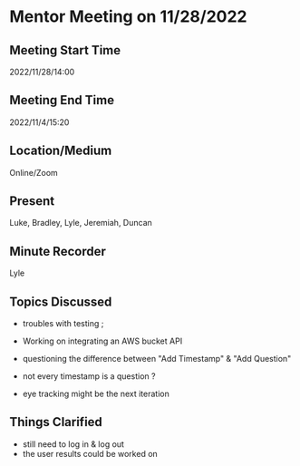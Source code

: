 # Mentor Meeting on 11/28/2022

## Meeting Start Time

2022/11/28/14:00

## Meeting End Time

2022/11/4/15:20

## Location/Medium

Online/Zoom

## Present
Luke, Bradley, Lyle, Jeremiah, Duncan

## Minute Recorder

Lyle

## Topics Discussed

 - troubles with testing ;

 - Working on integrating an AWS bucket API

 - questioning the difference between "Add Timestamp" & "Add Question"
 
 - not every timestamp is a question ?

 - eye tracking might be the next iteration 

## Things Clarified
 - still need to log in & log out 
 - the user results could be worked on 
